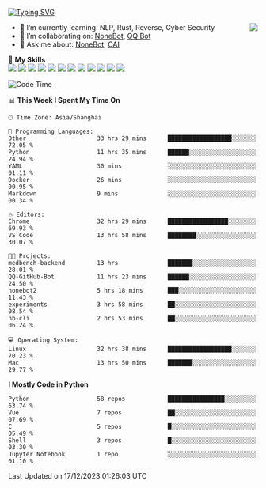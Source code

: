 [![Typing SVG](https://readme-typing-svg.herokuapp.com?size=25&duration=2500&color=8C43EA&vCenter=true&width=200&height=40&lines=Hi+there+%F0%9F%91%8B%F0%9F%8F%BB;I'm+yanyongyu)](https://git.io/typing-svg)

<a href="#">
  <img align="right" src="https://github-readme-stats.vercel.app/api?username=yanyongyu&count_private=true&show_icons=true&bg_color=15,f2f7fd,E0EAFC" />
</a>

- 🌱 I’m currently learning: NLP, Rust, Reverse, Cyber Security
- 👯 I’m collaborating on: [NoneBot](https://github.com/nonebot), [QQ Bot](https://github.com/Mrs4s/go-cqhttp)
- 💬 Ask me about: [NoneBot](https://github.com/nonebot), [CAI](https://github.com/cscs181/CAI)

🌟 **My Skills**  
![](https://img.shields.io/badge/-Python-3e74a2?style=flat-square&logo=Python&logoColor=fff)
![](https://img.shields.io/badge/-TypeScript-3178C6?style=flat-square&logo=TypeScript&logoColor=fff)
![](https://img.shields.io/badge/-Vue-4fc08d?style=flat-square&logo=Vue.js&logoColor=fff)
![](https://img.shields.io/badge/-React-2d98ce?style=flat-square&logo=React&logoColor=fff)
![](https://img.shields.io/badge/-FastAPI-009688?style=flat-square&logo=FastAPI&logoColor=fff)
![](https://img.shields.io/badge/-Linux-000000?style=flat-square&logo=Linux&logoColor=fff)
![](https://img.shields.io/badge/-Docker-2496ED?style=flat-square&logo=Docker&logoColor=fff)
![](https://img.shields.io/badge/-Kubernetes-326CE5?style=flat-square&logo=Kubernetes&logoColor=fff)
![](https://img.shields.io/badge/-GitHub%20Actions-2088FF?style=flat-square&logo=GitHubActions&logoColor=fff)
![](https://img.shields.io/badge/-PostgreSQL-4169E1?style=flat-square&logo=PostgreSQL&logoColor=fff)
![](https://img.shields.io/badge/-Redis-DC382D?style=flat-square&logo=Redis&logoColor=fff)
![](https://img.shields.io/badge/-MongoDB-47A248?style=flat-square&logo=MongoDB&logoColor=fff)

<!--START_SECTION:waka-->
![Code Time](http://img.shields.io/badge/Code%20Time-5%2C503%20hrs%2043%20mins-blue)

📊 **This Week I Spent My Time On** 

```text
🕑︎ Time Zone: Asia/Shanghai

💬 Programming Languages: 
Other                    33 hrs 29 mins      ██████████████████░░░░░░░   72.05 % 
Python                   11 hrs 35 mins      ██████░░░░░░░░░░░░░░░░░░░   24.94 % 
YAML                     30 mins             ░░░░░░░░░░░░░░░░░░░░░░░░░   01.11 % 
Docker                   26 mins             ░░░░░░░░░░░░░░░░░░░░░░░░░   00.95 % 
Markdown                 9 mins              ░░░░░░░░░░░░░░░░░░░░░░░░░   00.34 % 

🔥 Editors: 
Chrome                   32 hrs 29 mins      █████████████████░░░░░░░░   69.93 % 
VS Code                  13 hrs 58 mins      ████████░░░░░░░░░░░░░░░░░   30.07 % 

🐱‍💻 Projects: 
medbench-backend         13 hrs              ███████░░░░░░░░░░░░░░░░░░   28.01 % 
QQ-GitHub-Bot            11 hrs 23 mins      ██████░░░░░░░░░░░░░░░░░░░   24.50 % 
nonebot2                 5 hrs 18 mins       ███░░░░░░░░░░░░░░░░░░░░░░   11.43 % 
experiments              3 hrs 58 mins       ██░░░░░░░░░░░░░░░░░░░░░░░   08.54 % 
nb-cli                   2 hrs 53 mins       ██░░░░░░░░░░░░░░░░░░░░░░░   06.24 % 

💻 Operating System: 
Linux                    32 hrs 38 mins      ██████████████████░░░░░░░   70.23 % 
Mac                      13 hrs 50 mins      ███████░░░░░░░░░░░░░░░░░░   29.77 % 
```

**I Mostly Code in Python** 

```text
Python                   58 repos            ████████████████░░░░░░░░░   63.74 % 
Vue                      7 repos             ██░░░░░░░░░░░░░░░░░░░░░░░   07.69 % 
C                        5 repos             █░░░░░░░░░░░░░░░░░░░░░░░░   05.49 % 
Shell                    3 repos             █░░░░░░░░░░░░░░░░░░░░░░░░   03.30 % 
Jupyter Notebook         1 repo              ░░░░░░░░░░░░░░░░░░░░░░░░░   01.10 % 
```




 Last Updated on 17/12/2023 01:26:03 UTC
<!--END_SECTION:waka-->

